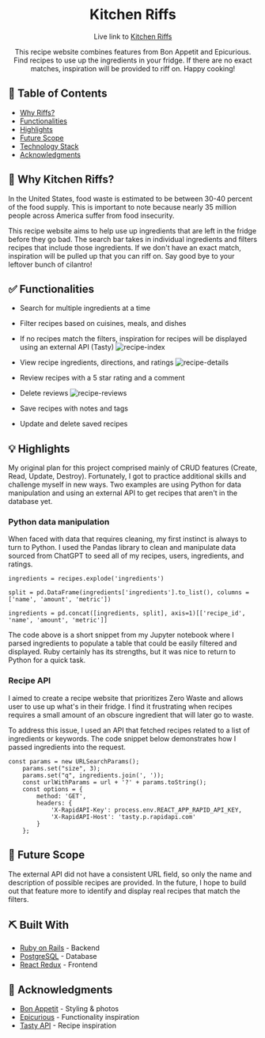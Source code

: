 <h1 align="center">Kitchen Riffs</h1>

<div align="center">

</div>

<p align="center">Live link to <a href='https://kitchen-riffs.onrender.com/'>Kitchen Riffs</a></p>

<p align="center"> This recipe website combines features from Bon Appetit and Epicurious. Find recipes to use up the ingredients in your fridge. If there are no exact matches, inspiration will be provided to riff on. Happy cooking!
    <br> 
</p>

## 📝 Table of Contents

- [Why Riffs?](#idea)
- [Functionalities](#functionalities)
- [Highlights](#highlights)
- [Future Scope](#future_scope)
- [Technology Stack](#tech_stack)
- [Acknowledgments](#acknowledgments)

## 🍴 Why Kitchen Riffs? <a name = "idea"></a>

In the United States, food waste is estimated to be between 30-40 percent of the food supply. This is important to note because nearly 35 million people across America suffer from food insecurity.

This recipe website aims to help use up ingredients that are left in the fridge before they go bad. The search bar takes in individual ingredients and filters recipes that include those ingredients. If we don't have an exact match, inspiration will be pulled up that you can riff on. Say good bye to your leftover bunch of cilantro!

## ✅ Functionalities <a name = "functionalities"></a>

- Search for multiple ingredients at a time
- Filter recipes based on cuisines, meals, and dishes
- If no recipes match the filters, inspiration for recipes will be displayed using an external API (Tasty)
  ![recipe-index](https://kitchen-riffs-seeds.s3.us-west-1.amazonaws.com/IndexExample.png "Recipe Index")

- View recipe ingredients, directions, and ratings
  ![recipe-details](https://kitchen-riffs-seeds.s3.us-west-1.amazonaws.com/RecipeExample.png "Recipe Example")
- Review recipes with a 5 star rating and a comment
- Delete reviews
  ![recipe-reviews](https://kitchen-riffs-seeds.s3.us-west-1.amazonaws.com/ReviewExample.png "Review Example")
- Save recipes with notes and tags
- Update and delete saved recipes

## 💡 Highlights <a name = "highlights"></a>

My original plan for this project comprised mainly of CRUD features (Create, Read, Update, Destroy). Fortunately, I got to practice additional skills and challenge myself in new ways. Two examples are using Python for data manipulation and using an external API to get recipes that aren't in the database yet.

### Python data manipulation

When faced with data that requires cleaning, my first instinct is always to turn to Python. I used the Pandas library to clean and manipulate data sourced from ChatGPT to seed all of my recipes, users, ingredients, and ratings.

```
ingredients = recipes.explode('ingredients')

split = pd.DataFrame(ingredients['ingredients'].to_list(), columns = ['name', 'amount', 'metric'])

ingredients = pd.concat([ingredients, split], axis=1)[['recipe_id', 'name', 'amount', 'metric']]
```

The code above is a short snippet from my Jupyter notebook where I parsed ingredients to populate a table that could be easily filtered and displayed. Ruby certainly has its strengths, but it was nice to return to Python for a quick task.

### Recipe API

I aimed to create a recipe website that prioritizes Zero Waste and allows user to use up what's in their fridge. I find it frustrating when recipes requires a small amount of an obscure ingredient that will later go to waste.

To address this issue, I used an API that fetched recipes related to a list of ingredients or keywords. The code snippet below demonstrates how I passed ingredients into the request.

```
const params = new URLSearchParams();
    params.set("size", 3);
    params.set("q", ingredients.join(', '));
    const urlWithParams = url + '?' + params.toString();
    const options = {
        method: 'GET',
        headers: {
            'X-RapidAPI-Key': process.env.REACT_APP_RAPID_API_KEY,
            'X-RapidAPI-Host': 'tasty.p.rapidapi.com'
        }
    };
```

## 🚀 Future Scope <a name = "future_scope"></a>

The external API did not have a consistent URL field, so only the name and description of possible recipes are provided. In the future, I hope to build out that feature more to identify and display real recipes that match the filters.

## ⛏️ Built With <a name = "tech_stack"></a>

- [Ruby on Rails](hhttps://rubyonrails.org/) - Backend
- [PostgreSQL](https://www.postgresql.org/) - Database
- [React Redux](https://react-redux.js.org/) - Frontend

## 🎉 Acknowledgments <a name = "acknowledgments"></a>

- [Bon Appetit](https://www.bonappetit.com/) - Styling & photos
- [Epicurious](http://epicurious.com/) - Functionality inspiration
- [Tasty API](https://rapidapi.com/apidojo/api/tasty/) - Recipe inspiration
